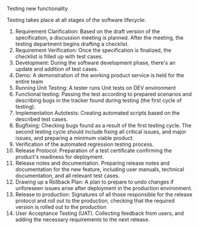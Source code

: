 Testing new functionality

Testing takes place at all stages of the software lifecycle:
1. Requirement Clarification: Based on the draft version of the specification, a discussion meeting is planned. After the
   meeting, the testing department begins drafting a checklist.
2. Requirement Verification: Once the specification is finalized, the checklist is filled up with test cases.
3. Development: During the software development phase, there's an update and addition of test cases.
4. Demo: A demonstration of the working product service is held for the entire team
5. Running Unit Testing: A tester runs Unit tests on DEV environment
6. Functional testing: Passing the test according to prepared scenarios and describing bugs in the tracker found during testing (the first cycle of testing).
7. Implementation Autotests: Creating automated scripts based on the described test cases.
8. Bugfixing: Checking bugs found as a result of the first testing cycle. The second testing cycle should include fixing all critical issues, and major issues, and preparing a minimum viable product.
9. Verification of the automated regression testing process.
10. Release Protocol: Preparation of a test certificate confirming the product's readiness for deployment.
11. Release notes and documentation. Preparing release notes and documentation for the new feature, including user manuals, technical documentation, and all relevant test cases.
12. Drawing up a Rollback Plan: A plan to prepare to undo changes if unforeseen issues arise after deployment in the production environment.
13. Release to production: Signatures of all those responsible for the release protocol and roll out to the production, checking that the required version is rolled out to the production
14. User Acceptance Testing (UAT). Collecting feedback from users, and adding the necessary requirements to the next release.